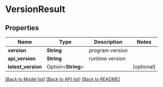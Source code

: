 # VersionResult

## Properties

Name | Type | Description | Notes
------------ | ------------- | ------------- | -------------
**version** | **String** | program version | 
**api_version** | **String** | runtime version | 
**latest_version** | Option<**String**> |  | [optional]

[[Back to Model list]](../README.md#documentation-for-models) [[Back to API list]](../README.md#documentation-for-api-endpoints) [[Back to README]](../README.md)


